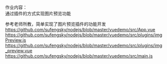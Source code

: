 作业内容：    
通过插件的方式实现图片预览功能

参考老师所教，简单实现了图片预览插件的功能开发        
https://github.com/sufengsky/nodejs/blob/master/vuedemo/src/App.vue
https://github.com/sufengsky/nodejs/blob/master/vuedemo/src/plugins/imgPreview.js
https://github.com/sufengsky/nodejs/blob/master/vuedemo/src/plugins/img_preview.vue
https://github.com/sufengsky/nodejs/blob/master/vuedemo/src/main.js